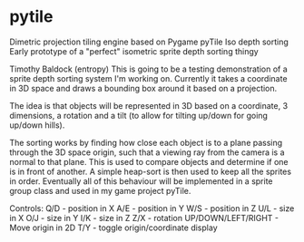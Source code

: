 # pytile
Dimetric projection tiling engine based on Pygame
pyTile Iso depth sorting
Early prototype of a "perfect" isometric sprite depth sorting thingy


Timothy Baldock
(entropy)
This is going to be a testing demonstration of a sprite depth sorting system I'm working on. Currently it takes a coordinate in 3D space and draws a bounding box around it based on a projection.

The idea is that objects will be represented in 3D based on a coordinate, 3 dimensions, a rotation and a tilt (to allow for tilting up/down for going up/down hills).

The sorting works by finding how close each object is to a plane passing through the 3D space origin, such that a viewing ray from the camera is a normal to that plane. This is used to compare objects and determine if one is in front of another. A simple heap-sort is then used to keep all the sprites in order. Eventually all of this behaviour will be implemented in a sprite group class and used in my game project pyTile.

Controls:
Q/D - position in X
A/E - position in Y
W/S - position in Z
U/L - size in X
O/J - size in Y
I/K - size in Z
Z/X - rotation
UP/DOWN/LEFT/RIGHT - Move origin in 2D
T/Y - toggle origin/coordinate display
